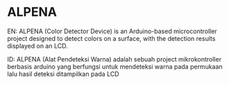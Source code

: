 # ALPENA
EN: ALPENA (Color Detector Device) is an Arduino-based microcontroller project designed to detect colors on a surface, with the detection results displayed on an LCD.

ID: ALPENA (Alat Pendeteksi Warna) adalah sebuah project mikrokontroller berbasis arduino yang berfungsi untuk mendeteksi warna pada permukaan lalu hasil deteksi ditampilkan pada LCD
